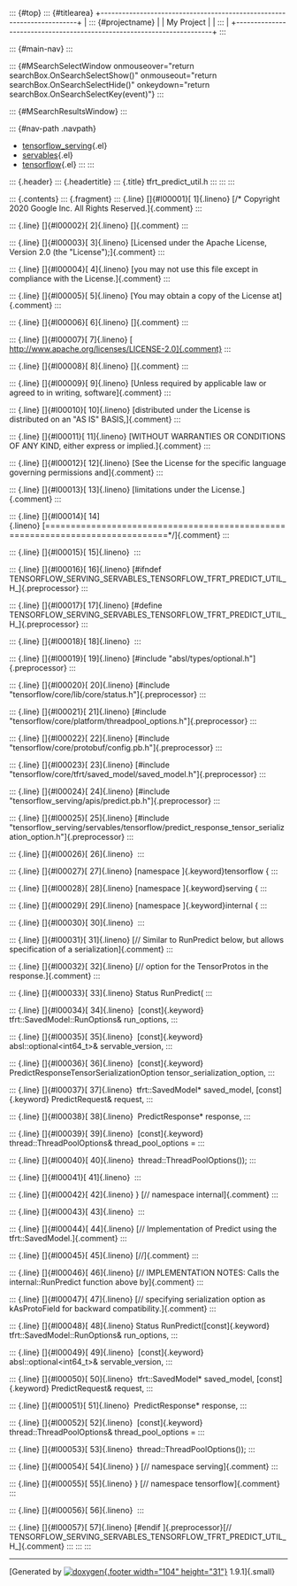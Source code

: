 ::: {#top}
::: {#titlearea}
+-----------------------------------------------------------------------+
| ::: {#projectname}                                                    |
| My Project                                                            |
| :::                                                                   |
+-----------------------------------------------------------------------+
:::

::: {#main-nav}
:::

::: {#MSearchSelectWindow onmouseover="return searchBox.OnSearchSelectShow()" onmouseout="return searchBox.OnSearchSelectHide()" onkeydown="return searchBox.OnSearchSelectKey(event)"}
:::

::: {#MSearchResultsWindow}
:::

::: {#nav-path .navpath}
-   [tensorflow\_serving](dir_bbc8937306723ff096d79d77f4a73363.html){.el}
-   [servables](dir_e240d895a087fc4ce46e8f4c52318018.html){.el}
-   [tensorflow](dir_143c99ffaf6c8b3b63b06c22e49d7998.html){.el}
:::
:::

::: {.header}
::: {.headertitle}
::: {.title}
tfrt\_predict\_util.h
:::
:::
:::

::: {.contents}
::: {.fragment}
::: {.line}
[]{#l00001}[ 1]{.lineno} [/\* Copyright 2020 Google Inc. All Rights
Reserved.]{.comment}
:::

::: {.line}
[]{#l00002}[ 2]{.lineno} []{.comment}
:::

::: {.line}
[]{#l00003}[ 3]{.lineno} [Licensed under the Apache License, Version 2.0
(the \"License\");]{.comment}
:::

::: {.line}
[]{#l00004}[ 4]{.lineno} [you may not use this file except in compliance
with the License.]{.comment}
:::

::: {.line}
[]{#l00005}[ 5]{.lineno} [You may obtain a copy of the License
at]{.comment}
:::

::: {.line}
[]{#l00006}[ 6]{.lineno} []{.comment}
:::

::: {.line}
[]{#l00007}[ 7]{.lineno} [
http://www.apache.org/licenses/LICENSE-2.0]{.comment}
:::

::: {.line}
[]{#l00008}[ 8]{.lineno} []{.comment}
:::

::: {.line}
[]{#l00009}[ 9]{.lineno} [Unless required by applicable law or agreed to
in writing, software]{.comment}
:::

::: {.line}
[]{#l00010}[ 10]{.lineno} [distributed under the License is distributed
on an \"AS IS\" BASIS,]{.comment}
:::

::: {.line}
[]{#l00011}[ 11]{.lineno} [WITHOUT WARRANTIES OR CONDITIONS OF ANY KIND,
either express or implied.]{.comment}
:::

::: {.line}
[]{#l00012}[ 12]{.lineno} [See the License for the specific language
governing permissions and]{.comment}
:::

::: {.line}
[]{#l00013}[ 13]{.lineno} [limitations under the License.]{.comment}
:::

::: {.line}
[]{#l00014}[
14]{.lineno} [==============================================================================\*/]{.comment}
:::

::: {.line}
[]{#l00015}[ 15]{.lineno} 
:::

::: {.line}
[]{#l00016}[ 16]{.lineno} [\#ifndef
TENSORFLOW\_SERVING\_SERVABLES\_TENSORFLOW\_TFRT\_PREDICT\_UTIL\_H\_]{.preprocessor}
:::

::: {.line}
[]{#l00017}[ 17]{.lineno} [\#define
TENSORFLOW\_SERVING\_SERVABLES\_TENSORFLOW\_TFRT\_PREDICT\_UTIL\_H\_]{.preprocessor}
:::

::: {.line}
[]{#l00018}[ 18]{.lineno} 
:::

::: {.line}
[]{#l00019}[ 19]{.lineno} [\#include
\"absl/types/optional.h\"]{.preprocessor}
:::

::: {.line}
[]{#l00020}[ 20]{.lineno} [\#include
\"tensorflow/core/lib/core/status.h\"]{.preprocessor}
:::

::: {.line}
[]{#l00021}[ 21]{.lineno} [\#include
\"tensorflow/core/platform/threadpool\_options.h\"]{.preprocessor}
:::

::: {.line}
[]{#l00022}[ 22]{.lineno} [\#include
\"tensorflow/core/protobuf/config.pb.h\"]{.preprocessor}
:::

::: {.line}
[]{#l00023}[ 23]{.lineno} [\#include
\"tensorflow/core/tfrt/saved\_model/saved\_model.h\"]{.preprocessor}
:::

::: {.line}
[]{#l00024}[ 24]{.lineno} [\#include
\"tensorflow\_serving/apis/predict.pb.h\"]{.preprocessor}
:::

::: {.line}
[]{#l00025}[ 25]{.lineno} [\#include
\"tensorflow\_serving/servables/tensorflow/predict\_response\_tensor\_serialization\_option.h\"]{.preprocessor}
:::

::: {.line}
[]{#l00026}[ 26]{.lineno} 
:::

::: {.line}
[]{#l00027}[ 27]{.lineno} [namespace ]{.keyword}tensorflow {
:::

::: {.line}
[]{#l00028}[ 28]{.lineno} [namespace ]{.keyword}serving {
:::

::: {.line}
[]{#l00029}[ 29]{.lineno} [namespace ]{.keyword}internal {
:::

::: {.line}
[]{#l00030}[ 30]{.lineno} 
:::

::: {.line}
[]{#l00031}[ 31]{.lineno} [// Similar to RunPredict below, but allows
specification of a serialization]{.comment}
:::

::: {.line}
[]{#l00032}[ 32]{.lineno} [// option for the TensorProtos in the
response.]{.comment}
:::

::: {.line}
[]{#l00033}[ 33]{.lineno} Status RunPredict(
:::

::: {.line}
[]{#l00034}[ 34]{.lineno}  [const]{.keyword}
tfrt::SavedModel::RunOptions& run\_options,
:::

::: {.line}
[]{#l00035}[ 35]{.lineno}  [const]{.keyword} absl::optional\<int64\_t\>&
servable\_version,
:::

::: {.line}
[]{#l00036}[ 36]{.lineno}  [const]{.keyword}
PredictResponseTensorSerializationOption tensor\_serialization\_option,
:::

::: {.line}
[]{#l00037}[ 37]{.lineno}  tfrt::SavedModel\* saved\_model,
[const]{.keyword} PredictRequest& request,
:::

::: {.line}
[]{#l00038}[ 38]{.lineno}  PredictResponse\* response,
:::

::: {.line}
[]{#l00039}[ 39]{.lineno}  [const]{.keyword} thread::ThreadPoolOptions&
thread\_pool\_options =
:::

::: {.line}
[]{#l00040}[ 40]{.lineno}  thread::ThreadPoolOptions());
:::

::: {.line}
[]{#l00041}[ 41]{.lineno} 
:::

::: {.line}
[]{#l00042}[ 42]{.lineno} } [// namespace internal]{.comment}
:::

::: {.line}
[]{#l00043}[ 43]{.lineno} 
:::

::: {.line}
[]{#l00044}[ 44]{.lineno} [// Implementation of Predict using the
tfrt::SavedModel.]{.comment}
:::

::: {.line}
[]{#l00045}[ 45]{.lineno} [//]{.comment}
:::

::: {.line}
[]{#l00046}[ 46]{.lineno} [// IMPLEMENTATION NOTES: Calls the
internal::RunPredict function above by]{.comment}
:::

::: {.line}
[]{#l00047}[ 47]{.lineno} [// specifying serialization option as
kAsProtoField for backward compatibility.]{.comment}
:::

::: {.line}
[]{#l00048}[ 48]{.lineno} Status RunPredict([const]{.keyword}
tfrt::SavedModel::RunOptions& run\_options,
:::

::: {.line}
[]{#l00049}[ 49]{.lineno}  [const]{.keyword} absl::optional\<int64\_t\>&
servable\_version,
:::

::: {.line}
[]{#l00050}[ 50]{.lineno}  tfrt::SavedModel\* saved\_model,
[const]{.keyword} PredictRequest& request,
:::

::: {.line}
[]{#l00051}[ 51]{.lineno}  PredictResponse\* response,
:::

::: {.line}
[]{#l00052}[ 52]{.lineno}  [const]{.keyword} thread::ThreadPoolOptions&
thread\_pool\_options =
:::

::: {.line}
[]{#l00053}[ 53]{.lineno}  thread::ThreadPoolOptions());
:::

::: {.line}
[]{#l00054}[ 54]{.lineno} } [// namespace serving]{.comment}
:::

::: {.line}
[]{#l00055}[ 55]{.lineno} } [// namespace tensorflow]{.comment}
:::

::: {.line}
[]{#l00056}[ 56]{.lineno} 
:::

::: {.line}
[]{#l00057}[ 57]{.lineno} [\#endif ]{.preprocessor}[//
TENSORFLOW\_SERVING\_SERVABLES\_TENSORFLOW\_TFRT\_PREDICT\_UTIL\_H\_]{.comment}
:::
:::
:::

------------------------------------------------------------------------

[Generated by [![doxygen](doxygen.svg){.footer width="104"
height="31"}](https://www.doxygen.org/index.html) 1.9.1]{.small}
